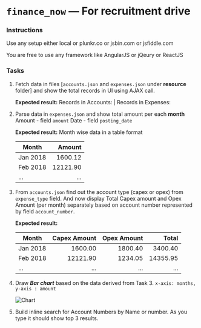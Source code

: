 # `finance_now` — For recruitment drive


### Instructions

Use any setup either local or plunkr.co or jsbin.com or jsfiddle.com

You are free to use any framework like AngularJS or jQeury or ReactJS

### Tasks

1. Fetch data in files [```accounts.json``` and ```expenses.json``` under **resource** folder] and show the total records in UI using AJAX call.

    **Expected result:**  Records in  Accounts: <COUNT> | Records in Expenses: <COUNT>

2. Parse data in ```expenses.json``` and show total amount per each **month**
Amount - field ```amount```
Date   - field ```posting_date```

    **Expected result:**
    Month wise data in a table format

    | Month         | Amount    |
    | ------------- |----------:|
    | Jan 2018      | 1600.12   |
    | Feb 2018      | 12121.90  |
    | ...           |      ...  |


3. From ```accounts.json``` find out the account type (capex or opex)  from ```expense_type``` field.
And now display Total Capex amount and Opex Amount (per month) separately based on account number represented by field ```account_number```.

    **Expected result:**
    
    |Month          |Capex Amount | Opex Amount |   Total |
    | ------------- |----------:|----------:|----------:|
    | Jan 2018      | 1600.00  | 1800.40 |   3400.40     |
    | Feb 2018      | 12121.90  | 1234.05| 14355.95      |
    | ...           |      ...  | ...    |...            |

4. Draw ***Bar chart*** based on the data derived from Task 3.
```x-axis: months, y-axis : amount```

    ![Chart][chart]

5. Build inline search for Account Numbers by Name or number.
   As you type it should show top 3 results.


[local-app-url]: http://localhost:8000/index.html
[node]: https://nodejs.org/
[chart]: https://github.com/ServiceNow-Hiring/finance_angular/blob/master/resource/chart.png
